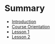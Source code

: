 # Summary

* [Introduction](README.md)
* [Course Orientation](course-orientation.md)
* [Lesson 1](lesson-1.md)
* [Lesson 2](lesson-2.md)

